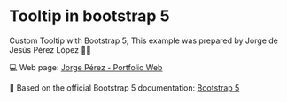 # Tooltip in bootstrap 5
Custom Tooltip with Bootstrap 5; This example was prepared by Jorge de Jesús Pérez López 👨‍💻

💻 Web page: [Jorge Pérez - Portfolio Web](https://portfolio-jorgeperez.netlify.app/)

📖 Based on the official Bootstrap 5 documentation: [Bootstrap 5](https://getbootstrap.com/)
